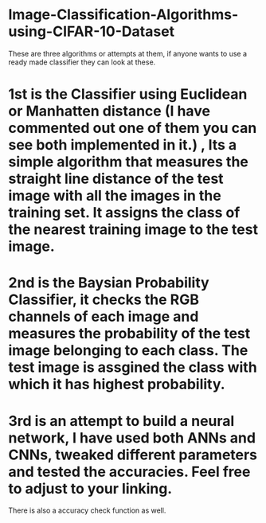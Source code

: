 # Image-Classification-Algorithms-using-CIFAR-10-Dataset


These are three algorithms or attempts at them, if anyone wants to use a ready made classifier they can look at these.

# 1st is the Classifier using Euclidean or Manhatten distance (I have commented out one of them you can see both implemented in it.) , Its a simple algorithm that measures the straight line distance of the test image with all the images in the training set. It assigns the class of the nearest training image to the test image.

# 2nd is the Baysian Probability Classifier, it checks the RGB channels of each image and measures the probability of the test image belonging to each class. The test image is assgined the class with which it has highest probability.

# 3rd is an attempt to build a neural network, I have used both ANNs and CNNs, tweaked different parameters and tested the accuracies. Feel free to adjust to your linking.

There is also a accuracy check function as well.
